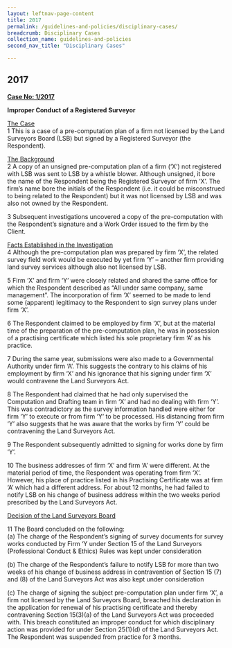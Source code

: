 ```yaml
---
layout: leftnav-page-content
title: 2017
permalink: /guidelines-and-policies/disciplinary-cases/
breadcrumb: Disciplinary Cases
collection_name: guidelines-and-policies
second_nav_title: "Disciplinary Cases"

---
```


2017
---
<u>**Case No: 1/2017**</u><br>

**Improper Conduct of a Registered Surveyor**<br>

<u>The Case</u><br> 
1 This is a case of a pre-computation plan of a firm not licensed by the Land Surveyors Board (LSB) but signed by a Registered Surveyor (the Respondent).<br>

<u>The Background</u><br> 
2 A copy of an unsigned pre-computation plan of a firm (‘X’) not registered with LSB was sent to LSB by a whistle blower. Although unsigned, it bore the name of the Respondent being the Registered Surveyor of firm ‘X’. The firm’s name bore the initials of the Respondent (i.e. it could be misconstrued to being related to the Respondent) but it was not licensed by LSB and was also not owned by the Respondent.<br>

3 Subsequent investigations uncovered a copy of the pre-computation with the Respondent’s signature and a Work Order issued to the firm by the Client.<br>

<u>Facts Established in the Investigation</u><br> 
4 Although the pre-computation plan was prepared by firm ‘X’, the related survey field work would be executed by yet firm ‘Y’ – another firm providing land survey services although also not licensed by LSB.<br>

5 Firm ‘X’ and firm ‘Y’ were closely related and shared the same office for which the Respondent described as “All under same company, same management”. The incorporation of firm ‘X’ seemed to be made to lend some (apparent) legitimacy to the Respondent to sign survey plans under firm ‘X’.<br>

6 The Respondent claimed to be employed by firm ‘X’, but at the material time of the preparation of the pre-computation plan, he was in possession of a practising certificate which listed his sole proprietary firm ‘A’ as his practice.<br>

7 During the same year, submissions were also made to a Governmental Authority under firm ‘A’. This suggests the contrary to his claims of his employment by firm ‘X’ and his ignorance that his signing under firm ‘X’ would contravene the Land Surveyors Act.<br>

8 The Respondent had claimed that he had only supervised the Computation and Drafting team in firm ‘X’ and had no dealing with firm ‘Y’. This was contradictory as the survey information handled were either for firm ‘Y’ to execute or from firm ‘Y’ to be processed. His distancing from firm ‘Y’ also suggests that he was aware that the works by firm ‘Y’ could be contravening the Land Surveyors Act.<br>

9 The Respondent subsequently admitted to signing for works done by firm ‘Y’.<br>

10 The business addresses of firm ‘X’ and firm ‘A’ were different. At the material period of time, the Respondent was operating from firm ‘X’. However, his place of practice listed in his Practising Certificate was at firm ‘A’ which had a different address. For about 12 months, he had failed to notify LSB on his change of business address within the two weeks period prescribed by the Land Surveyors Act.<br>

<u>Decision of the Land Surveyors Board</u><br>

11 The Board concluded on the following:<br>
(a) The charge of the Respondent’s signing of survey documents for survey works conducted by Firm ‘Y under Section 15 of the Land Surveyors (Professional Conduct & Ethics) Rules was kept under consideration<br>

(b) The charge of the Respondent’s failure to notify LSB for more than two weeks of his change of business address in contravention of Section 15 (7) and (8) of the Land Surveyors Act was also kept under consideration<br>

(c) The charge of signing the subject pre-computation plan under firm ‘X’, a firm not licensed by the Land Surveyors Board, breached his declaration in the application for renewal of his practising certificate and thereby contravening Section 15(3)(a) of the Land Surveyors Act was proceeded with. This breach constituted an improper conduct for which disciplinary action was provided for under Section 25(1)(d) of the Land Surveyors Act. The Respondent was suspended from practice for 3 months.

